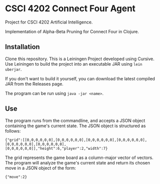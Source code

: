 # CSCI 4202 Connect Four Agent

Project for CSCI 4202 Artificial Intelligence.

Implementation of Alpha-Beta Pruning for Connect Four in Clojure.

## Installation

Clone this repository. This is a Leiningen Project developed using Cursive. Use Leiningen to build the project into an executable JAR using `lein uberjar`. 

If you don't want to build it yourself, you can download the latest compiled JAR from the Releases page.

The program can be run using `java -jar <name>`.

## Use

The program runs from the commandline, and accepts a JSON object containing the game's current state. The JSON object is structured as follows:

`{"grid":[[0,0,0,0,0,0],[0,0,0,0,0,0],[0,0,0,0,0,0],[0,0,0,0,0,0],[0,0,0,0,0,0],[0,0,0,0,0,0],[0,0,0,0,0,0]],"height":6,"player":2,"width":7}` 

The grid represents the game board as a column-major vector of vectors. The program will analyze the game's current state and return its chosen move in a JSON object of the form:

`{"move":2}`



